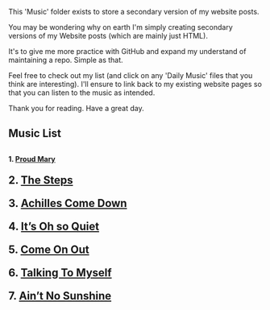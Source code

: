 This 'Music' folder exists to store a secondary version of my website posts.

You may be wondering why on earth I'm simply creating secondary versions of my Website posts (which are mainly just HTML).

It's to give me more practice with GitHub and expand my understand of maintaining a repo.
Simple as that.

Feel free to check out my list (and click on any 'Daily Music' files that you think are interesting).
I'll ensure to link back to my existing website pages so that you can listen to the music as intended.

Thank you for reading.
Have a great day.

<h2> Music List <h2>

<p style="font-size:14px"> 1. <a href="https://music.youtube.com/watch?v=Gciy9oG5678">Proud Mary</a>
<p>  2.  <a href="02-The_Steps.html">The Steps</a>
<p>  3.  <a href="">Achilles Come Down</a>
<p>  4.  <a href="">It’s Oh so Quiet</a>
<p>  5.  <a href="">Come On Out</a>
<p>  6.  <a href="">Talking To Myself</a>
<p>  7.  <a href="">Ain’t No Sunshine</a>
